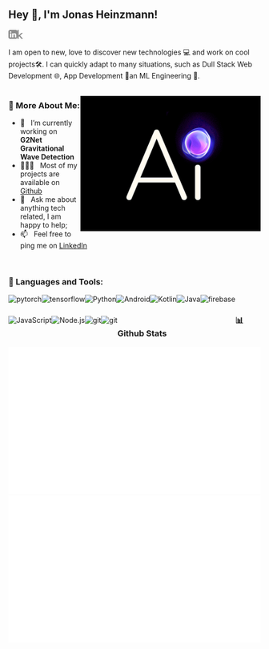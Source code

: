 ## Hey 👋, I'm Jonas Heinzmann!
<a href='https://www.linkedin.com/in/jonas-heinzmann-19bba81a5/'><img align='left' alt="linkedin" src="./assets/linkedin.svg" height='18px'/></a>
<a href='https://www.kaggle.com/remgalleu'><img alt="kaggle" src="./assets/kaggle.svg" height='18px'/></a>


I am open to new, love to discover new technologies 💻 and work on cool projects🛠️. I can quickly adapt to many situations, such as Dull Stack Web Development 🌐, App Development 📱an ML Engineering 🤖.
<br/>
<br/>

<img align="right" alt="GIF" src="./ai-sun-type.gif" width="360px"/>
  
### 🧐 More About Me:

- 🔭 &nbsp; I’m currently working on **G2Net Gravitational Wave Detection**
- 👨🏻‍💻 &nbsp; Most of my projects are available on [Github](https://github.com/JonasHeinzmann-AI?tab=repositories)
- 💬 &nbsp; Ask me about anything tech related, I am happy to help;
- 📫 &nbsp; Feel free to ping me on [LinkedIn](https://www.linkedin.com/in/jonas-heinzmann-19bba81a5/)

<br>

### 🔨 Languages and Tools:
<a href="https://pytorch.org/" target="_blank"> <img align="left" src="https://raw.githubusercontent.com/JonasHeinzmann-AI/README_icons/main/language_and_tools/square/pytorch/pytorch.svg" alt="pytorch" height="42px"/> </a> 
<a href="https://www.tensorflow.org" target="_blank"> <img align="left" src="https://raw.githubusercontent.com/JonasHeinzmann-AI/README_icons/main/language_and_tools/square/tensorflow/tensorflow.svg" alt="tensorflow" height="42px"/> </a> 
<a href="https://www.python.org" target="_blank"><img align="left" alt="Python" height ="42px" src="https://raw.githubusercontent.com/JonasHeinzmann-AI/README_icons/main/language_and_tools/square/python/python.svg"></a>
<a href="https://developer.android.com" target="_blank"> <img align="left" alt="Android" height ="42px" src="https://raw.githubusercontent.com/JonasHeinzmann-AI/README_icons/main/language_and_tools/square/android/android.svg"> </a>
<a href="https://kotlinlang.org" target="_blank"><img align="left" alt="Kotlin" height ="42px" src="https://raw.githubusercontent.com/JonasHeinzmann-AI/README_icons/main/language_and_tools/square/kotlin/kotlin.svg"></a>
<a href="https://www.java.com" target="_blank"><img align="left" alt="Java" height ="42px" src="https://raw.githubusercontent.com/JonasHeinzmann-AI/README_icons/main/language_and_tools/square/java/java.svg"></a>
<a href="https://firebase.google.com/" target="_blank"> <img align="left" src="https://raw.githubusercontent.com/JonasHeinzmann-AI/README_icons/main/language_and_tools/square/firebase/firebase.svg" alt="firebase" height ="42px"/> </a>
<a href="https://developer.mozilla.org/en-US/docs/Web/JavaScript" target="_blank"> <img align="left" alt="JavaScript" height ="42px"  src="https://raw.githubusercontent.com/JonasHeinzmann-AI/README_icons/main/language_and_tools/square/javascript/javascript.svg"> </a>
<a href="https://nodejs.org" target="_blank"><img align="left" alt="Node.js" height ="42px" src="https://raw.githubusercontent.com/JonasHeinzmann-AI/README_icons/main/language_and_tools/square/node/node.svg"></a>
<a href="https://git-scm.com/" target="_blank"> <img src="https://raw.githubusercontent.com/JonasHeinzmann-AI/README_icons/main/language_and_tools/square/git-scm/git-scm.svg" align="left" alt="git" height='42px'/> </a>
<a href="https://flutter.dev/" target="_blank"> <img src="https://raw.githubusercontent.com/JonasHeinzmann-AI/README_icons/main/language_and_tools/square/flutter/flutter.svg" align="left" alt="git" height='42px'/> </a>

<br>


### 📊 Github Stats
<a href='https://github.com/rahul-jha98/github-stats-transparent'>
  
![Stats Overview](https://raw.githubusercontent.com/JonasHeinzmann-AI/github-stats-transparent/output/generated/overview.svg)
![Most Used Languages](https://raw.githubusercontent.com/JonasHeinzmann-AI/github-stats-transparent/output/generated/languages.svg)

</a>

